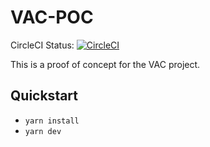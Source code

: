# VAC-POC

CircleCI Status: [![CircleCI](https://circleci.com/gh/cds-snc/vac-poc.svg?style=svg)](https://circleci.com/gh/cds-snc/vac-poc)

This is a proof of concept for the VAC project.

## Quickstart

* `yarn install`
* `yarn dev`
